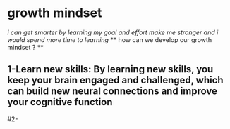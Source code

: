 # growth mindset  
*i can get smarter by learning my goal and effort make me stronger and i would spend more time to learning*
** how can we develop our growth mindset ? **
## 1-Learn new skills: By learning new skills, you keep your brain engaged and challenged, which can build new neural connections and improve your cognitive function
 #2-
